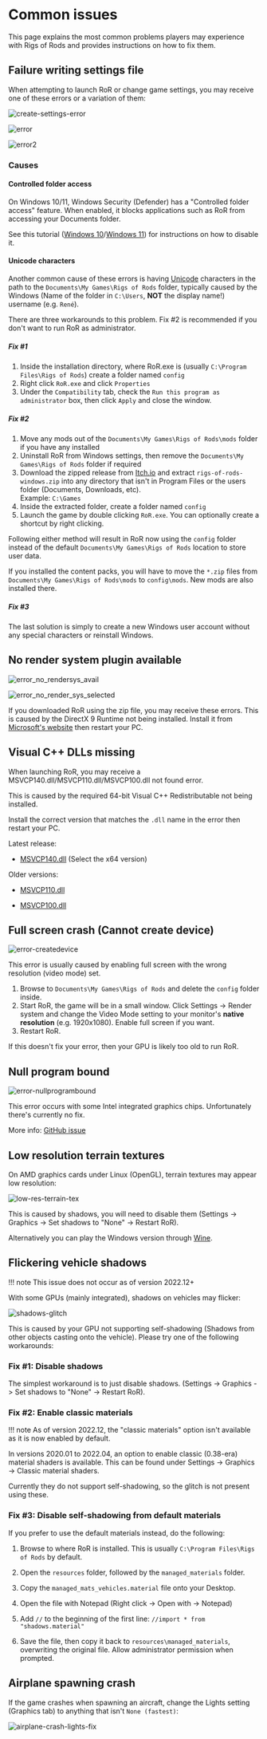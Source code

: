 Common issues
============

This page explains the most common problems players may experience with Rigs of Rods and provides instructions on how to fix them.

## Failure writing settings file

When attempting to launch RoR or change game settings, you may receive one of these errors or a variation of them:

![create-settings-error](../images/create-settings-error.png)

![error](../images/error-special-chars.png)

![error2](../images/error-generatecontent.png)

### Causes

#### Controlled folder access 

On Windows 10/11, Windows Security (Defender) has a "Controlled folder access" feature. When enabled, it blocks applications such as RoR from accessing your Documents folder. 

See this tutorial ([Windows 10](https://www.tenforums.com/tutorials/113380-how-enable-disable-controlled-folder-access-windows-10-a.html)/[Windows 11](https://www.elevenforum.com/t/enable-or-disable-controlled-folder-access-for-microsoft-defender-antivirus-in-windows-11.4013/)) for instructions on how to disable it.

#### Unicode characters

Another common cause of these errors is having [Unicode](https://en.wikipedia.org/wiki/Unicode) characters in the path to the `Documents\My Games\Rigs of Rods` folder, typically caused by the Windows (Name of the folder in `C:\Users`, **NOT** the display name!) username (e.g. `René`).  

There are three workarounds to this problem. Fix #2 is recommended if you don't want to run RoR as administrator.

##### Fix #1
1. Inside the installation directory, where RoR.exe is (usually `C:\Program Files\Rigs of Rods`) create a folder named `config` <br>
2. Right click `RoR.exe` and click `Properties` <br>
3. Under the `Compatibility` tab, check the `Run this program as administrator` box, then click `Apply` and close the window.  <br>


##### Fix #2
1. Move any mods out of the `Documents\My Games\Rigs of Rods\mods` folder if you have any installed<br>
2. Uninstall RoR from Windows settings, then remove the `Documents\My Games\Rigs of Rods` folder if required<br>
3. Download the zipped release from [Itch.io](https://rigs-of-rods.itch.io/rigs-of-rods) and extract `rigs-of-rods-windows.zip` into any directory that isn't in Program Files or the users folder (Documents, Downloads, etc). <br>
Example: `C:\Games` <br>
4. Inside the extracted folder, create a folder named `config` <br>
5. Launch the game by double clicking `RoR.exe`. You can optionally create a shortcut by right clicking.<br>

Following either method will result in RoR now using the `config` folder instead of the default `Documents\My Games\Rigs of Rods` location to store user data.

If you installed the content packs, you will have to move the `*.zip` files from `Documents\My Games\Rigs of Rods\mods` to `config\mods`. New mods are also installed there.

##### Fix #3
The last solution is simply to create a new Windows user account without any special characters or reinstall Windows.

## No render system plugin available

![error_no_rendersys_avail](../images/error_no_rendersys_avail.png)

![error_no_render_sys_selected](../images/error_no_render_sys_selected.png)

If you downloaded RoR using the zip file, you may receive these errors. This is caused by the DirectX 9 Runtime not being installed. Install it from [Microsoft's website](https://www.microsoft.com/en-us/download/details.aspx?id=8109) then restart your PC.

## Visual C++ DLLs missing

When launching RoR, you may receive a MSVCP140.dll/MSVCP110.dll/MSVCP100.dll not found error.

This is caused by the required 64-bit Visual C++ Redistributable not being installed. 

Install the correct version that matches the `.dll` name in the error then restart your PC.

Latest release:

- [MSVCP140.dll](https://learn.microsoft.com/en-us/cpp/windows/latest-supported-vc-redist?view=msvc-170#visual-studio-2015-2017-2019-and-2022)  (Select the x64 version)

Older versions:

- [MSVCP110.dll](https://www.microsoft.com/en-us/download/details.aspx?id=30679)

- [MSVCP100.dll](https://www.microsoft.com/en-us/download/details.aspx?id=26999)

## Full screen crash (Cannot create device)

![error-createdevice](../images/error-createdevice.png) 

This error is usually caused by enabling full screen with the wrong resolution (video mode) set. 

1. Browse to `Documents\My Games\Rigs of Rods` and delete the `config` folder inside.
2. Start RoR, the game will be in a small window. Click Settings -> Render system and change the Video Mode setting to your monitor's **native resolution** (e.g. 1920x1080). Enable full screen if you want.
3. Restart RoR.

If this doesn't fix your error, then your GPU is likely too old to run RoR. 

## Null program bound

![error-nullprogrambound](../images/error-nullprogrambound.png)

This error occurs with some Intel integrated graphics chips. Unfortunately there's currently no fix.

More info: [GitHub issue](https://github.com/RigsOfRods/rigs-of-rods/issues/2385)

## Low resolution terrain textures

On AMD graphics cards under Linux (OpenGL), terrain textures may appear low resolution:

![low-res-terrain-tex](../images/low-res-terrain-tex.jpg)

This is caused by shadows, you will need to disable them (Settings -> Graphics -> Set shadows to "None" -> Restart RoR).

Alternatively you can play the Windows version through [Wine](https://www.winehq.org/).

## Flickering vehicle shadows

!!! note
	This issue does not occur as of version 2022.12+

With some GPUs (mainly integrated), shadows on vehicles may flicker: 

![shadows-glitch](../images/shadows-glitch.gif)

This is caused by your GPU not supporting self-shadowing (Shadows from other objects casting onto the vehicle). Please try one of the following workarounds:

### Fix #1: Disable shadows 

The simplest workaround is to just disable shadows. (Settings -> Graphics -> Set shadows to "None" -> Restart RoR).

### Fix #2: Enable classic materials

!!! note
	As of version 2022.12, the "classic materials" option isn't available as it is now enabled by default.
 
In versions 2020.01 to 2022.04, an option to enable classic (0.38-era) material shaders is available. This can be found under Settings -> Graphics -> Classic material shaders. 

Currently they do not support self-shadowing, so the glitch is not present using these.

### Fix #3: Disable self-shadowing from default materials 

If you prefer to use the default materials instead, do the following: 

1. Browse to where RoR is installed. This is usually `C:\Program Files\Rigs of Rods` by default. 

2. Open the `resources` folder, followed by the  `managed_materials` folder. 

3. Copy the `managed_mats_vehicles.material` file onto your Desktop. 

4. Open the file with Notepad (Right click -> Open with -> Notepad)

5. Add `//` to the beginning of the first line: `//import * from "shadows.material"`

6. Save the file, then copy it back to `resources\managed_materials`, overwriting the original file. Allow administrator permission when prompted.

## Airplane spawning crash

If the game crashes when spawning an aircraft, change the Lights setting (Graphics tab) to anything that isn't `None (fastest)`:

![airplane-crash-lights-fix](../images/airplane-crash-lights-fix.png)
